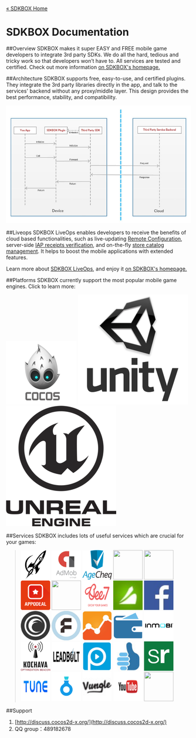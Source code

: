 [&#171; SDKBOX Home](http://sdkbox.com)

<h1>SDKBOX Documentation</h1>

##Overview
SDKBOX makes it super EASY and FREE mobile game developers to integrate 3rd party SDKs. We do all the hard, tedious and tricky work so that developers won’t have to. All services are tested and certified. Check out more information [on SDKBOX's homepage.](http://sdkbox.com)

##Architecture
SDKBOX supports free, easy-to-use, and certified plugins. They integrate the 3rd party libraries directly in the app, and talk to the services' backend without any proxy/middle layer. This design provides the best performance, stability, and compatibility.

![chart](./imgs/sdkbox_sequence.jpg)

##Liveops
SDKBOX LiveOps enables developers to receive the benefits of cloud based functionalities, such as live-updating [Remote Configuration](./liveops/remote-config), server-side [IAP receipts verification](./liveops/receipt-verification), and on-the-fly [store catalog management](./liveops/catalog-management). It helps to boost the mobile applications with extended features.

Learn more about [SDKBOX LiveOps](./liveops), and enjoy it [on SDKBOX's homepage.](http://sdkbox.com)

##Platforms
SDKBOX currently support the most popular mobile game engines. Click to learn more:

<div class="platforms">
<a href="./cocos"><img src="./imgs/cocos.png"></a>
<a href="./unity/iap"><img src="./imgs/unity.png"></a>
<a href="./unreal/iap"><img src="./imgs/unreal.png"></a>
</div>


##Services
SDKBOX includes lots of useful services which are crucial for your games:

<style type="text/css">
blockquote a img {
    width: 80px;
    height: 80px;
}

</style>

> <a href="http://www.sdkbox.com/plugins/adcolony"><img src="./imgs/adcolony.jpg" /></a>
> <a href="http://www.sdkbox.com/plugins/admob"><img src="./imgs/admob.jpg" /></a>
> <a href="http://www.sdkbox.com/plugins/agecheq"><img src="./imgs/agecheq.png" /></a>
> <a href="http://www.sdkbox.com/plugins/amazon"><img src="http://www.sdkbox.com/assets/img/amazon.jpg" /></a>
> <a href="http://www.sdkbox.com/plugins/appnext"><img src="http://www.sdkbox.com/assets/img/appnext.png" /></a>
> <a href="http://www.sdkbox.com/plugins/appodeal"><img src="./imgs/appodeal.png" /></a>
> <a href="http://www.sdkbox.com/plugins/apteligent"><img src="http://www.sdkbox.com/assets/img/apteligent.png" /></a>
> <a href="http://www.sdkbox.com/plugins/bee7"><img src="./imgs/bee7.jpg" /></a>
> <a href="http://www.sdkbox.com/plugins/chartboost"><img src="./imgs/chartboost.jpg" /></a>
> <a href="http://www.sdkbox.com/plugins/facebook"><img src="./imgs/facebook.jpg" /></a>
> <a href="http://www.sdkbox.com/plugins/flurryanalytics"><img src="./imgs/flurry.png" /></a>
> <a href="http://www.sdkbox.com/plugins/fyber"><img src="./imgs/fyber.jpg" /></a>
> <a href="http://www.sdkbox.com/plugins/googleanalytics"><img src="./imgs/ga.jpg" /></a>
> <a href="http://www.sdkbox.com/plugins/iap"><img src="./imgs/iap.png" /></a>
> <a href="http://www.sdkbox.com/plugins/inmobi"><img src="./imgs/inmobi.jpg" /></a>
> <a href="http://www.sdkbox.com/plugins/kochava"><img src="./imgs/kochava.jpg" /></a>
> <a href="http://www.sdkbox.com/plugins/leadbolt"><img src="./imgs/leadbolt.jpg" /></a>
> <a href="http://www.sdkbox.com/plugins/playphone"><img src="./imgs/playphone.jpg" /></a>
> <a href="http://www.sdkbox.com/plugins/ratings_reviews"><img src="./imgs/review.jpg" /></a>
> <a href="http://www.sdkbox.com/plugins/scientificrevenue"><img src="./imgs/sr.png" /></a>
> <a href="http://www.sdkbox.com/plugins/tune"><img src="./imgs/tune.jpg" /></a>
> <a href="http://www.sdkbox.com/plugins/valuepotion"><img src="./imgs/valuepotion.jpg" /></a>
> <a href="http://www.sdkbox.com/plugins/vungle"><img src="./imgs/vungle.jpg" /></a>
> <a href="http://www.sdkbox.com/plugins/youtube"><img src="./imgs/youtube.png" /></a>
> <a href="http://www.sdkbox.com/plugins/tapcore"><img src="http://www.sdkbox.com/assets/img/tapcore.jpg" /></a>

##Support
1. [http://discuss.cocos2d-x.org/](http://discuss.cocos2d-x.org/)
2. QQ group：489182678

